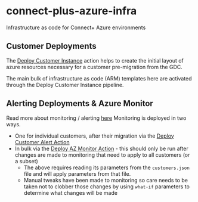 # connect-plus-azure-infra
Infrastructure as code for Connect+ Azure environments

## Customer Deployments
The [Deploy Customer Instance](https://github.com/copelandsoftware/connect-plus-azure-infra/actions/workflows/deploy-customer-instance.yml) action helps to create the initial layout of azure resources necessary for a customer pre-migration from the GDC.

The main bulk of infrastructure as code (ARM) templates here are activated through the Deploy Customer Instance pipeline.

## Alerting Deployments & Azure Monitor
Read more about monitoring / alerting [here](/AzureMonitor)
Monitoring is deployed in two ways.
- One for individual customers, after their migration via the [Deploy Customer Alert Action](https://github.com/copelandsoftware/connect-plus-azure-infra/actions/workflows/deploy-customer-alert.yml)
- In bulk via the [Deploy AZ Monitor Action](https://github.com/copelandsoftware/connect-plus-azure-infra/actions/workflows/deploy-az-monitor.yml) - this should only be run after changes are made to monitoring that need to apply to all customers (or a subset)
  - The above requires reading its parameters from the `customers.json` file and will apply parameters from that file.
  - Manual tweaks have been made to monitoring so care needs to be taken not to clobber those changes by using `what-if` parameters to determine what changes will be made
